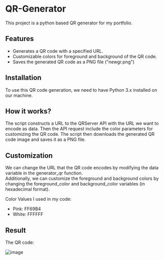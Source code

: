 # QR-Generator
This project is a python based QR generator for my portfolio.

## Features

- Generates a QR code with a specified URL.
- Customizable colors for foreground and background of the QR code.
- Saves the generated QR code as a PNG file ("newgr.png")


## Installation

To use this QR code generation, we need to have Python 3.x installed on our machine.

## How it works?

The script constructs a URL to the QRServer API with the URL we want to encode as data. Then the API request include the color parameters for customizing the QR code.
The script then downloads the generated QR code image and saves it as a PNG file.

## Customization

We can change the URL that the QR code encodes by modifying the data variable in the generator_qr function.  
Additionally, we can customize the foreground and background colors by changing the foreground_color and background_color variables (in hexadecimal format).

Color Values I used in my code:
- Pink: FF69B4
- White: FFFFFF

## Result
The QR code:



![image](https://github.com/user-attachments/assets/963218f5-a22e-4cb2-8f2a-19028cc0df56)


